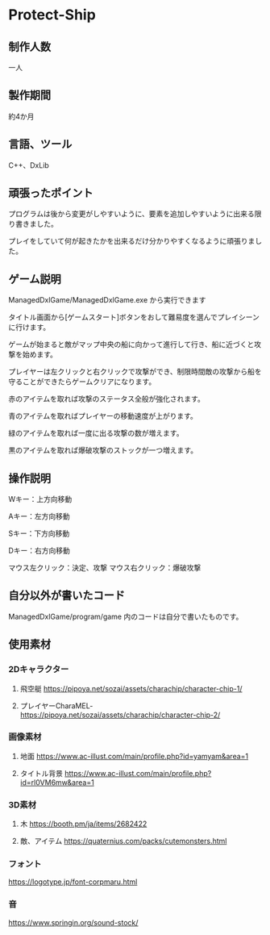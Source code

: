 # Protect-Ship

## 制作人数
 一人
 

## 製作期間
 約4か月
 

## 言語、ツール
 C++、DxLib
 

## 頑張ったポイント
プログラムは後から変更がしやすいように、要素を追加しやすいように出来る限り書きました。

プレイをしていて何が起きたかを出来るだけ分かりやすくなるように頑張りました。


## ゲーム説明
ManagedDxlGame/ManagedDxlGame.exe から実行できます

タイトル画面から[ゲームスタート]ボタンをおして難易度を選んでプレイシーンに行けます。

ゲームが始まると敵がマップ中央の船に向かって進行して行き、船に近づくと攻撃を始めます。

プレイヤーは左クリックと右クリックで攻撃ができ、制限時間敵の攻撃から船を守ることができたらゲームクリアになります。

赤のアイテムを取れば攻撃のステータス全般が強化されます。

青のアイテムを取ればプレイヤーの移動速度が上がります。

緑のアイテムを取れば一度に出る攻撃の数が増えます。

黒のアイテムを取れば爆破攻撃のストックが一つ増えます。


## 操作説明
Wキー：上方向移動
 
Aキー：左方向移動
 
Sキー：下方向移動
 
Dキー：右方向移動

マウス左クリック：決定、攻撃
マウス右クリック：爆破攻撃
 

## 自分以外が書いたコード
ManagedDxlGame/program/game 内のコードは自分で書いたものです。
 

## 使用素材
### 2Dキャラクター
1. 飛空艇 https://pipoya.net/sozai/assets/charachip/character-chip-1/

2. プレイヤーCharaMEL- https://pipoya.net/sozai/assets/charachip/character-chip-2/

### 画像素材
1. 地面 https://www.ac-illust.com/main/profile.php?id=yamyam&area=1

2. タイトル背景 https://www.ac-illust.com/main/profile.php?id=rl0VM6mw&area=1

### 3D素材
1. 木 https://booth.pm/ja/items/2682422

2. 敵、アイテム https://quaternius.com/packs/cutemonsters.html


### フォント
https://logotype.jp/font-corpmaru.html

### 音
https://www.springin.org/sound-stock/
